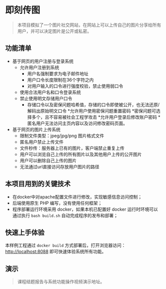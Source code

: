 # 即刻传图

> 本项目模拟了一个图片社交网站，在网站上可以上传自己的图片分享给所有用户，并可以决定图片是公开或私密。

## 功能清单

* 基于网页的用户注册与登录系统
  * 允许用户注册到系统
    * 用户名强制要求为电子邮件地址
    * 用户口令长度限制在36个字符之内
    * 对用户输入的口令进行强度校验，禁止使用弱口令
  * 使用合法用户名和口令登录系统
  * 禁止使用明文存储用户口令 
    * 存储口令以及密保问题哈希值，存储的口令即使被公开，也无法还原/解码出原始明文口令
  *允许用户使用密保问题重置密码
    *密保问题可选择多个，且不容易被社会工程学攻击
  *允许用户登录后修改账户密码
    *匿名用户无法访问主页内容以及访问修改密码页面。    
* 基于网页的图片上传系统
  * 限制文件类型：jpeg/jpg/png 图片格式文件
  * 匿名用户禁止上传文件
  * 文件秒传：服务器上已有的图片，客户端禁止重复上传
  * 用户可以浏览自己上传的所有图片以及其他用户上传的公开图片
  * 用户可以删除自己上传的图片
  * 无法通过url直接访问存放用户图片的路径

## 本项目用到的关键技术

* 在docker中对apache配置文件进行修改，实现敏感信息访问控制；
* 后端使用原生 PHP 编写，没有使用任何框架；
* 程序部署运行环境采用 docker，如果本机已配置好 docker 运行时环境可以通过执行 `bash build.sh` 自动完成程序的发布和部署；

## 快速上手体验

本样例工程通过 `docker build` 方式部署后，打开浏览器访问： [http://localhost:8088](http://localhost:8088) 即可快速体验系统所有功能。
## 演示

> 课程结题报告与系统功能操作视频演示地址。
